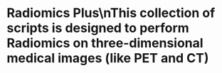 # Radiomics Plus\nThis collection of scripts is designed to perform Radiomics on three-dimensional medical images (like PET and CT)